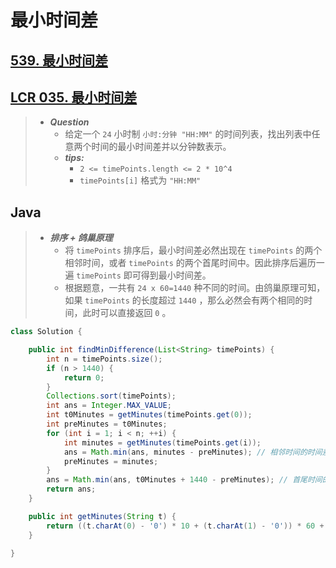 # 最小时间差

## [539. 最小时间差](https://leetcode.cn/problems/minimum-time-difference/)

## [LCR 035. 最小时间差](https://leetcode.cn/problems/569nqc/)

> - ***Question***
>   - 给定一个 `24` 小时制 `小时:分钟 "HH:MM"` 的时间列表，找出列表中任意两个时间的最小时间差并以分钟数表示。
>   - ***tips:***
>     - `2 <= timePoints.length <= 2 * 10^4`
>     - `timePoints[i]` 格式为 `"HH:MM"`

## Java

> - ***排序 + 鸽巢原理***
>   - 将 `timePoints` 排序后，最小时间差必然出现在 `timePoints` 的两个相邻时间，或者 `timePoints` 的两个首尾时间中。因此排序后遍历一遍 `timePoints` 即可得到最小时间差。
>   - 根据题意，一共有 `24 x 60=1440` 种不同的时间。由鸽巢原理可知，如果 `timePoints` 的长度超过 `1440` ，那么必然会有两个相同的时间，此时可以直接返回 `0` 。

```java
class Solution {

    public int findMinDifference(List<String> timePoints) {
        int n = timePoints.size();
        if (n > 1440) {
            return 0;
        }
        Collections.sort(timePoints);
        int ans = Integer.MAX_VALUE;
        int t0Minutes = getMinutes(timePoints.get(0));
        int preMinutes = t0Minutes;
        for (int i = 1; i < n; ++i) {
            int minutes = getMinutes(timePoints.get(i));
            ans = Math.min(ans, minutes - preMinutes); // 相邻时间的时间差
            preMinutes = minutes;
        }
        ans = Math.min(ans, t0Minutes + 1440 - preMinutes); // 首尾时间的时间差
        return ans;
    }

    public int getMinutes(String t) {
        return ((t.charAt(0) - '0') * 10 + (t.charAt(1) - '0')) * 60 + (t.charAt(3) - '0') * 10 + (t.charAt(4) - '0');
    }

}
```
